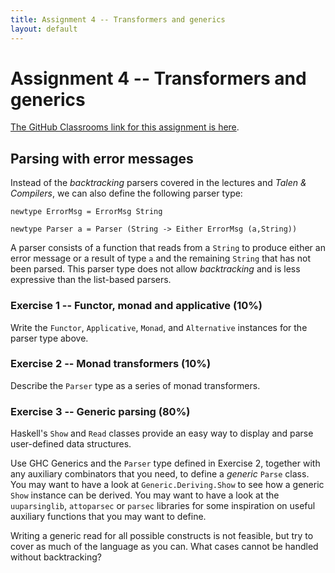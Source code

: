 ```yaml
---
title: Assignment 4 -- Transformers and generics
layout: default
---
```


# Assignment 4 -- Transformers and generics

[The GitHub Classrooms link for this assignment is here](https://classroom.github.com/a/XAaH3jMH).

## Parsing with error messages

Instead of the *backtracking* parsers covered in the lectures and
*Talen & Compilers*, we can also define the following parser type:

```
newtype ErrorMsg = ErrorMsg String

newtype Parser a = Parser (String -> Either ErrorMsg (a,String))
```

A parser consists of a function that reads from a `String` to produce
either an error message or a result of type `a` and the remaining
`String` that has not been parsed. This parser type does not allow
*backtracking* and is less expressive than the list-based parsers.

### Exercise 1 -- Functor, monad and applicative (10%)

Write the `Functor`, `Applicative`, `Monad`, and `Alternative` instances
for the parser type above.

### Exercise 2 -- Monad transformers (10%)

Describe the `Parser` type as a series of monad transformers. 

### Exercise 3 -- Generic parsing (80%)

Haskell's `Show` and `Read` classes provide an easy way to display and
parse user-defined data structures.

Use GHC Generics and the `Parser` type defined in Exercise 2, together
with any auxiliary combinators that you need, to define a *generic*
`Parse` class. You may want to have a look at `Generic.Deriving.Show`
to see how a generic `Show` instance can be derived. You may want to
have a look at the `uuparsinglib`, `attoparsec` or `parsec` libraries
for some inspiration on useful auxiliary functions that you may want
to define.


Writing a generic read for all possible constructs is not feasible,
but try to cover as much of the language as you can. What cases cannot
be handled without backtracking?
